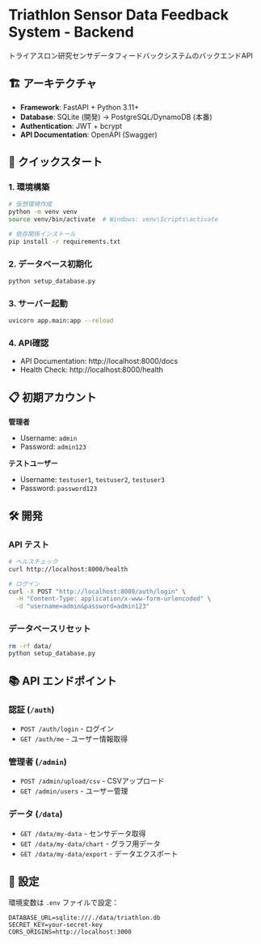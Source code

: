 # Triathlon Sensor Data Feedback System - Backend

トライアスロン研究センサデータフィードバックシステムのバックエンドAPI

## 🏗️ アーキテクチャ

- **Framework**: FastAPI + Python 3.11+
- **Database**: SQLite (開発) → PostgreSQL/DynamoDB (本番)
- **Authentication**: JWT + bcrypt
- **API Documentation**: OpenAPI (Swagger)

## 🚀 クイックスタート

### 1. 環境構築
```bash
# 仮想環境作成
python -m venv venv
source venv/bin/activate  # Windows: venv\Scripts\activate

# 依存関係インストール
pip install -r requirements.txt
```

### 2. データベース初期化
```bash
python setup_database.py
```

### 3. サーバー起動
```bash
uvicorn app.main:app --reload
```

### 4. API確認
- API Documentation: http://localhost:8000/docs
- Health Check: http://localhost:8000/health

## 📋 初期アカウント

**管理者**
- Username: `admin`
- Password: `admin123`

**テストユーザー**
- Username: `testuser1`, `testuser2`, `testuser3`
- Password: `password123`

## 🛠️ 開発

### API テスト
```bash
# ヘルスチェック
curl http://localhost:8000/health

# ログイン
curl -X POST "http://localhost:8000/auth/login" \
  -H "Content-Type: application/x-www-form-urlencoded" \
  -d "username=admin&password=admin123"
```

### データベースリセット
```bash
rm -rf data/
python setup_database.py
```

## 📚 API エンドポイント

### 認証 (`/auth`)
- `POST /auth/login` - ログイン
- `GET /auth/me` - ユーザー情報取得

### 管理者 (`/admin`)
- `POST /admin/upload/csv` - CSVアップロード
- `GET /admin/users` - ユーザー管理

### データ (`/data`)
- `GET /data/my-data` - センサデータ取得
- `GET /data/my-data/chart` - グラフ用データ
- `GET /data/my-data/export` - データエクスポート

## 🔧 設定

環境変数は `.env` ファイルで設定：

```env
DATABASE_URL=sqlite:///./data/triathlon.db
SECRET_KEY=your-secret-key
CORS_ORIGINS=http://localhost:3000
```
